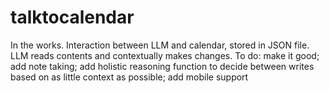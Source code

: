 # talktocalendar
In the works. Interaction between LLM and calendar, stored in JSON file. 
LLM reads contents and contextually makes changes.
To do: make it good; add note taking; 
add holistic reasoning function to decide between writes based on as little context as possible; 
add mobile support

